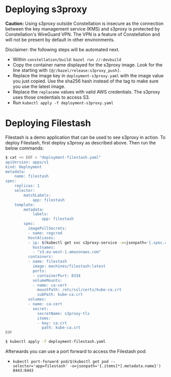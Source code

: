 # Deploying s3proxy

**Caution:** Using s3proxy outside Constellation is insecure as the connection between the key management service (KMS) and s3proxy is protected by Constellation's WireGuard VPN.
The VPN is a feature of Constellation and will not be present by default in other environments.

Disclaimer: the following steps will be automated next.
- Within `constellation/build`: `bazel run //:devbuild`
- Copy the container name displayed for the s3proxy image. Look for the line starting with `[@//bazel/release:s3proxy_push]`.
- Replace the image key in `deployment-s3proxy.yaml` with the image value you just copied. Use the sha256 hash instead of the tag to make sure you use the latest image.
- Replace the `replaceme` values with valid AWS credentials. The s3proxy uses those credentials to access S3.
- Run `kubectl apply -f deployment-s3proxy.yaml`

# Deploying Filestash

Filestash is a demo application that can be used to see s3proxy in action.
To deploy Filestash, first deploy s3proxy as described above.
Then run the below commands:

```sh
$ cat << EOF > "deployment-filestash.yaml"
apiVersion: apps/v1
kind: Deployment
metadata:
    name: filestash
spec:
    replicas: 1
    selector:
        matchLabels:
            app: filestash
    template:
        metadata:
            labels:
                app: filestash
        spec:
          imagePullSecrets:
          - name: regcred
          hostAliases:
          - ip: $(kubectl get svc s3proxy-service -o=jsonpath='{.spec.clusterIP}')
            hostnames:
            - "s3.eu-west-1.amazonaws.com"
          containers:
          - name: filestash
            image: machines/filestash:latest
            ports:
            - containerPort: 8334
            volumeMounts:
            - name: ca-cert
              mountPath: /etc/ssl/certs/kube-ca.crt
              subPath: kube-ca.crt
          volumes:
          - name: ca-cert
            secret:
              secretName: s3proxy-tls
              items:
              - key: ca.crt
                path: kube-ca.crt
EOF

$ kubectl apply -f deployment-filestash.yaml
```

Afterwards you can use a port forward to access the Filestash pod:
- `kubectl port-forward pod/$(kubectl get pod --selector='app=filestash' -o=jsonpath='{.items[*].metadata.name}') 8443:8443`

